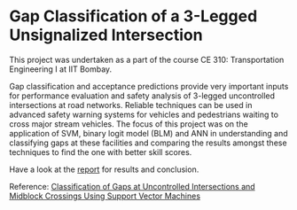 # Gap Classification of a 3-Legged Unsignalized Intersection
This project was undertaken as a part of the course CE 310: Transportation Engineering I at IIT Bombay. 

Gap classification and acceptance predictions provide very important inputs for performance evaluation and safety analysis of 3-legged uncontrolled intersections at road networks. Reliable techniques can be used in advanced safety warning systems for vehicles and pedestrians waiting to cross major stream vehicles. The focus of this project was on the application of SVM, binary logit model (BLM) and ANN in understanding and classifying gaps at these facilities and comparing the results amongst these techniques to find the one with better skill scores.

Have a look at the [report] for results and conclusion. 

Reference: [Classification of Gaps at Uncontrolled Intersections and Midblock Crossings Using Support Vector Machines]

[report]: https://github.com/sumanvid97/TE1_Project/blob/master/report.pdf
[Classification of Gaps at Uncontrolled Intersections and Midblock Crossings Using Support Vector Machines]: https://trrjournalonline.trb.org/doi/abs/10.3141/2515-04

